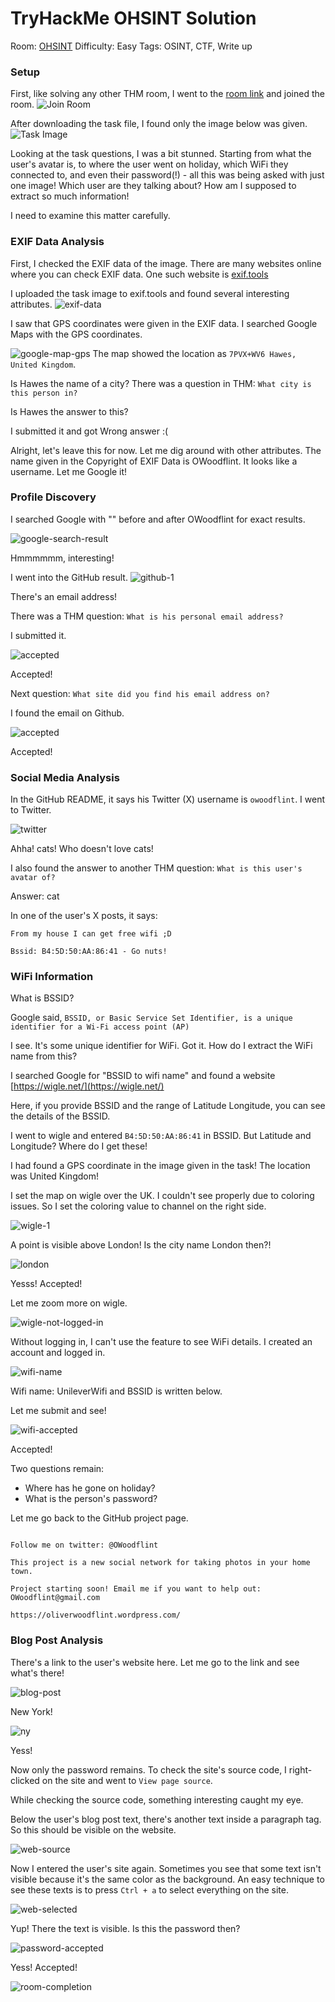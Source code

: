 # TryHackMe OHSINT Solution
Room: [OHSINT](https://tryhackme.com/room/ohsint)
Difficulty: Easy
Tags: OSINT, CTF, Write up

### Setup
First, like solving any other THM room, I went to the [room link](https://tryhackme.com/room/ohsint) and joined the room.
![Join Room](./images/join-room.png)

After downloading the task file, I found only the image below was given.
![Task Image](./images/WindowsXP_1551719014755.jpg)

Looking at the task questions, I was a bit stunned. Starting from what the user's avatar is, to where the user went on holiday, which WiFi they connected to, and even their password(!) - all this was being asked with just one image! Which user are they talking about? How am I supposed to extract so much information!

I need to examine this matter carefully.

### EXIF Data Analysis
First, I checked the EXIF data of the image. There are many websites online where you can check EXIF data. One such website is [exif.tools](https://exif.tools/)

I uploaded the task image to exif.tools and found several interesting attributes.
![exif-data](./images/exif-data.png)

I saw that GPS coordinates were given in the EXIF data. I searched Google Maps with the GPS coordinates.

![google-map-gps](./images/google-map-gps.png)
The map showed the location as `7PVX+WV6 Hawes, United Kingdom`.

Is Hawes the name of a city?
There was a question in THM: `What city is this person in?`

Is Hawes the answer to this?

I submitted it and got Wrong answer :(

Alright, let's leave this for now. Let me dig around with other attributes.
The name given in the Copyright of EXIF Data is OWoodflint. It looks like a username. Let me Google it!

### Profile Discovery
I searched Google with "" before and after OWoodflint for exact results.

![google-search-result](./images/google-search-result.png)

Hmmmmmm, interesting!

I went into the GitHub result.
![github-1](./images/github-1.png)

There's an email address!

There was a THM question: `What is his personal email address?`

I submitted it.

![accepted](./images/accepted.png)

Accepted!

Next question: `What site did you find his email address on?`

I found the email on Github.

![accepted](./images/accepted.png)

Accepted!

### Social Media Analysis
In the GitHub README, it says his Twitter (X) username is `owoodflint`. I went to Twitter.

![twitter](./images/twitter.png)

Ahha! cats! Who doesn't love cats!

I also found the answer to another THM question: `What is this user's avatar of?`

Answer: cat

In one of the user's X posts, it says:
```
From my house I can get free wifi ;D

Bssid: B4:5D:50:AA:86:41 - Go nuts!
```

### WiFi Information
What is BSSID?

Google said, `BSSID, or Basic Service Set Identifier, is a unique identifier for a Wi-Fi access point (AP)`

I see. It's some unique identifier for WiFi. Got it. How do I extract the WiFi name from this?

I searched Google for "BSSID to wifi name" and found a website [https://wigle.net/](https://wigle.net/)

Here, if you provide BSSID and the range of Latitude Longitude, you can see the details of the BSSID.

I went to wigle and entered `B4:5D:50:AA:86:41` in BSSID. But Latitude and Longitude? Where do I get these!

I had found a GPS coordinate in the image given in the task! The location was United Kingdom!

I set the map on wigle over the UK. I couldn't see properly due to coloring issues. So I set the coloring value to channel on the right side.

![wigle-1](./images/wigle-01.png)

A point is visible above London! Is the city name London then?!

![london](./images/london.png)

Yesss! Accepted!

Let me zoom more on wigle.

![wigle-not-logged-in](./images/wigle-not-logged-in.png)

Without logging in, I can't use the feature to see WiFi details. I created an account and logged in.

![wifi-name](./images/wigle-wifi.png)

Wifi name: UnileverWifi and BSSID is written below.

Let me submit and see!

![wifi-accepted](./images/wifi-accepted.png)

Accepted!

Two questions remain:
- Where has he gone on holiday?
- What is the person's password?

Let me go back to the GitHub project page.

```Hi all, I am from London, I like taking photos and open source projects. 

Follow me on twitter: @OWoodflint

This project is a new social network for taking photos in your home town.

Project starting soon! Email me if you want to help out: OWoodflint@gmail.com

https://oliverwoodflint.wordpress.com/
```
### Blog Post Analysis
There's a link to the user's website here. Let me go to the link and see what's there!

![blog-post](./images/blog-01.png)

New York!

![ny](./images/ny.png)

Yess!

Now only the password remains. To check the site's source code, I right-clicked on the site and went to `View page source`.

While checking the source code, something interesting caught my eye.

Below the user's blog post text, there's another text inside a paragraph tag. So this should be visible on the website.

![web-source](./images/web-source.png)

Now I entered the user's site again. Sometimes you see that some text isn't visible because it's the same color as the background. An easy technique to see these texts is to press `Ctrl + a` to select everything on the site.

![web-selected](./images/web-selected.png)

Yup! There the text is visible. Is this the password then?

![password-accepted](./images/pass-accepted.png)

Yess! Accepted!

![room-completion](./images/room-completion.png)
